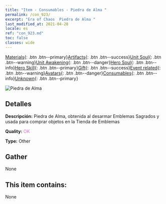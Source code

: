 ```yaml
---
title: "Item - Consumables - Piedra de Alma "
permalink: /con_923/
excerpt: "Era of Chaos  Piedra de Alma "
last_modified_at: 2021-04-28
locale: es
ref: "con_923.md"
toc: false
classes: wide
---
```

 [Materials](/ItemsES/){: .btn .btn--primary}[Artifacts](/ItemsES/Artifacts/){: .btn .btn--success}[Unit Soul](/ItemsES/UnitSoul/){: .btn .btn--warning}[Unit Awakening](/ItemsES/UnitAwakening/){: .btn .btn--danger}[Hero Soul](/ItemsES/HeroSoul/){: .btn .btn--info}[Hero Skill](/ItemsES/HeroSkill/){: .btn .btn--primary}[Gift](/ItemsES/Gift/){: .btn .btn--success}[Event related](/ItemsES/Events/){: .btn .btn--warning}[Avatars](/ItemsES/Avatars/){: .btn .btn--danger}[Consumables](/ItemsES/Consumables/){: .btn .btn--info}[Unknown](/ItemsES/Unknown/){: .btn .btn--primary}

 ![Piedra de Alma ](/images/t/i_40011.png)

## Detalles
 **Descripción:** Piedra de Alma, obtenida al desarmar Emblemas Sagrados y usada para comprar objetos en la Tienda de Emblemas

 **Quality:** <span style="color: #DA70D6">OK</span>

 **Type:** Other

## Gather

  None

## This item contains:

  None

